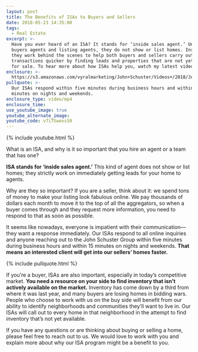 ```yaml
---
layout: post
title: The Benefits of ISAs to Buyers and Sellers
date: 2018-05-23 14:35:00
tags:
  - Real Estate
excerpt: >-
  Have you ever heard of an ISA? It stands for ‘inside sales agent.’ Unlike
  buyers agents and listing agents, they do not show or list homes. Instead,
  they work behind the scenes to help both buyers and sellers carry out their
  transactions quicker by finding leads and properties that are not yet listed
  for sale. To hear more about how ISAs help you, watch my latest video.
enclosure: >-
  https://s3.amazonaws.com/vyralmarketing/John+Schuster/Videos+/2018/John+Schuster+Group-+ISA.mp4
pullquote: >-
  Our ISAs respond within five minutes during business hours and within 15
  minutes on nights and weekends.
enclosure_type: video/mp4
enclosure_time:
use_youtube_image: true
youtube_alternate_image:
youtube_code: v7iTSwexsS0
---
```


{% include youtube.html %}

What is an ISA, and why is it so important that you hire an agent or a team that has one?

**ISA stands for ‘inside sales agent.’** This kind of agent does not show or list homes; they strictly work on immediately getting leads for your home to agents.

Why are they so important? If you are a seller, think about it: we spend tons of money to make your listing look fabulous online. We pay thousands of dollars each month to move it to the top of all the aggregators, so when a buyer comes through and they request more information, you need to respond to that as soon as possible.

It seems like nowadays, everyone is impatient with their communication—they want a response immediately. Our ISAs respond to all online inquiries and anyone reaching out to the John Schuster Group within five minutes during business hours and within 15 minutes on nights and weekends. **That means an interested client will get into our sellers’ homes faster.**

{% include pullquote.html %}

If you’re a buyer, ISAs are also important, especially in today’s competitive market. **You need a resource on your side to find inventory that isn’t actively available on the market.** Inventory has come down by a third from where it was last year, and many buyers are losing homes in bidding wars. People who choose to work with us on the buy side will benefit from our ability to identify neighborhoods and communities they’ll want to live in. Our ISAs will call out to every home in that neighborhood in the attempt to find inventory that’s not yet available. 

If you have any questions or are thinking about buying or selling a home, please feel free to reach out to us. We would love to work with you and explain more about why our ISA program might be a benefit to you.<br>
